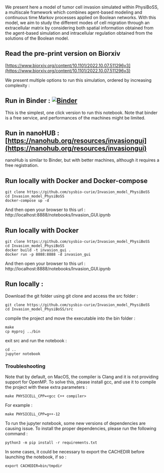 We present here a model of tumor cell invasion simulated within PhysiBoSS, a multiscale framework which combines agent-based  modeling and continuous time Markov processes applied on Boolean networks. With this model, we aim to study the different modes of cell migration through an extracellular matrix by considering both spatial information obtained from the agent-based simulation and intracellular regulation obtained from the solutions of the Boolean model.

## Read the pre-print version on Biorxiv

[https://www.biorxiv.org/content/10.1101/2022.10.07.511296v3](https://www.biorxiv.org/content/10.1101/2022.10.07.511296v3)

We present multiple options to run this simulation, ordered by increasing complexity :

## Run in Binder : [![Binder](https://mybinder.org/badge_logo.svg)](https://mybinder.org/v2/gh/sysbio-curie/Invasion_model_PhysiBoSS/master?filepath=Invasion_GUI.ipynb)

This is the simplest, one click version to run this notebook. Note that binder is a free service, and performances of the machines might be limited. 

## Run in nanoHUB : [https://nanohub.org/resources/invasiongui](https://nanohub.org/resources/invasiongui)

nanoHub is similar to Binder, but with better machines, although it requires a free registration.

## Run locally with Docker and Docker-compose
```
git clone https://github.com/sysbio-curie/Invasion_model_PhysiBoSS
cd Invasion_model_PhysiBoSS
docker-compose up -d
```

And then open your browser to this url : http://localhost:8888/notebooks/Invasion_GUI.ipynb

## Run locally with Docker
```
git clone https://github.com/sysbio-curie/Invasion_model_PhysiBoSS
cd Invasion_model_PhysiBoSS
docker build -t invasion_gui .
docker run -p 8888:8888 -d invasion_gui
```
And then open your browser to this url : http://localhost:8888/notebooks/Invasion_GUI.ipynb

## Run locally :

Download the git folder using git clone and access the src folder :

```
git clone https://github.com/sysbio-curie/Invasion_model_PhysiBoSS
cd Invasion_model_PhysiBoSS/src
```
compile the project and move the executable into the bin folder :

```
make
cp myproj ../bin
```

exit src and run the notebook :

```
cd ..
jupyter notebook
```

### Troubleshooting

Note that by default, on MacOS, the compiler is Clang and it is not providing support for OpenMP. To solve this, please install gcc, and use it to compile the project with these extra parameters : 

```
make PHYSICELL_CPP=<gcc C++ compiler>
```

For example : 
``` 
make PHYSICELL_CPP=g++-12
```

To run the jupyter notebook, some new versions of dependencies are causing issue. To install the proper dependencies, please run the following command : 

```
python3 -m pip install -r requirements.txt
```


In some cases, it could be necessary to export the CACHEDIR before launching the notebook, if so :

```
export CACHEDIR=bin/tmpdir
```
